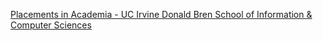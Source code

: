 [Placements in Academia - UC Irvine Donald Bren School of Information & Computer Sciences](https://qi.tc/qi/118362)